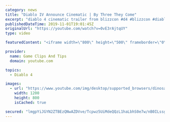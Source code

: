 ```yaml
---
category: news
title: "Diablo IV Announce Cinematic | By Three They Come"
excerpt: "diablo 4 cinematic trailer from blizzcon #d4 #blizzcon #diablo."
publishedDateTime: 2019-11-01T19:01:45Z
originalUrl: "https://youtube.com/watch?v=0vE3rAjtqUY"
type: video

featuredContent: "<iframe width=\"800\" height=\"500\" frameborder=\"0\" src=\"https://www.youtube.com/embed/0vE3rAjtqUY\" allow=\"accelerometer; autoplay; encrypted-media; gyroscope; picture-in-picture\" allowfullscreen></iframe>"

provider:
  name: Game Clips And Tips
  domain: youtube.com

topics:
  - Diablo 4

images:
  - url: "https://www.youtube.com/img/desktop/supported_browsers/dinosaur.png"
    width: 1200
    height: 800
    isCached: true

secured: "lmgpYiJGYN2ZTBEzQNwAZDVve/Tcpwz5UiMdeQQzL1haLbhS0e7w/nB0ILssgYcD+Y8cKuP+um1zJXC9h6E4b72dAtp9QJzSbT2o6MW0+Watx6sbot9pRP2dm3YBmtCNwsnzwaqWqu4U7lBb6HLo3fyrYbfbNxQGrV97Vl3sCt+7y5mvfAtksjC+BpQVc/Od5y3x9GipmKeaFjDDDl4HJv1/Usite4z71d0tASkqSGBn/gvJsz6SlNtt3obmH5jAMI7bTDnpmz1WlZSywOfG+NQ7XHD6qW5Minn0MWspt2HMEq8Zc8dNx2piarG8hFCp45AN4urhWtjsZC0P+mzOUAHpC7+rXNgNmCCj9h8J+8T/gu7yds1sVpVMs7V1+jctDyyibHAjUkSkK/wwC8uGPw==;omeIGRnIqFiZ3PmbLy1y6Q=="
---
```


